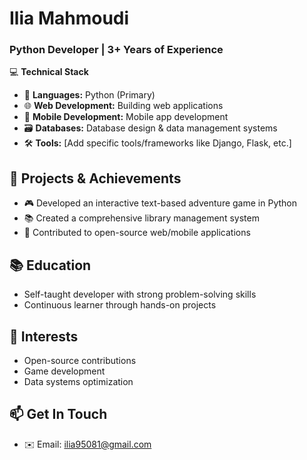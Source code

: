 # Ilia Mahmoudi  
### Python Developer | 3+ Years of Experience  

💻 **Technical Stack**  
- 🐍 **Languages:** Python (Primary)
- 🌐 **Web Development:** Building web applications
- 📱 **Mobile Development:** Mobile app development
- 🗃️ **Databases:** Database design & data management systems
- 🛠️ **Tools:** [Add specific tools/frameworks like Django, Flask, etc.]

## 🚀 Projects & Achievements
- 🎮 Developed an interactive text-based adventure game in Python
- 📚 Created a comprehensive library management system
- 🔄 Contributed to open-source web/mobile applications

## 📚 Education
- Self-taught developer with strong problem-solving skills
- Continuous learner through hands-on projects

## 🌟 Interests
- Open-source contributions
- Game development
- Data systems optimization

## 📫 Get In Touch
- ✉️ Email: [ilia95081@gmail.com](mailto:ilia95081@gmail.com)
